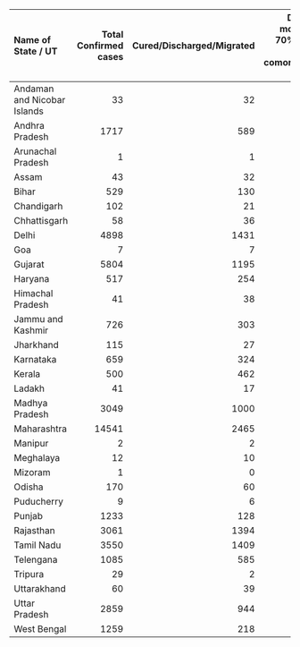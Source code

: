 | Name of State / UT          |   Total Confirmed cases |   Cured/Discharged/Migrated |   Deaths ( more than 70% cases due to comorbidities ) |
|:----------------------------|------------------------:|----------------------------:|------------------------------------------------------:|
| Andaman and Nicobar Islands |                      33 |                          32 |                                                     0 |
| Andhra Pradesh              |                    1717 |                         589 |                                                    36 |
| Arunachal Pradesh           |                       1 |                           1 |                                                     0 |
| Assam                       |                      43 |                          32 |                                                     1 |
| Bihar                       |                     529 |                         130 |                                                     4 |
| Chandigarh                  |                     102 |                          21 |                                                     1 |
| Chhattisgarh                |                      58 |                          36 |                                                     0 |
| Delhi                       |                    4898 |                        1431 |                                                    64 |
| Goa                         |                       7 |                           7 |                                                     0 |
| Gujarat                     |                    5804 |                        1195 |                                                   319 |
| Haryana                     |                     517 |                         254 |                                                     6 |
| Himachal Pradesh            |                      41 |                          38 |                                                     1 |
| Jammu and Kashmir           |                     726 |                         303 |                                                     8 |
| Jharkhand                   |                     115 |                          27 |                                                     3 |
| Karnataka                   |                     659 |                         324 |                                                    28 |
| Kerala                      |                     500 |                         462 |                                                     4 |
| Ladakh                      |                      41 |                          17 |                                                     0 |
| Madhya Pradesh              |                    3049 |                        1000 |                                                   176 |
| Maharashtra                 |                   14541 |                        2465 |                                                   583 |
| Manipur                     |                       2 |                           2 |                                                     0 |
| Meghalaya                   |                      12 |                          10 |                                                     1 |
| Mizoram                     |                       1 |                           0 |                                                     0 |
| Odisha                      |                     170 |                          60 |                                                     1 |
| Puducherry                  |                       9 |                           6 |                                                     0 |
| Punjab                      |                    1233 |                         128 |                                                    23 |
| Rajasthan                   |                    3061 |                        1394 |                                                    77 |
| Tamil Nadu                  |                    3550 |                        1409 |                                                    31 |
| Telengana                   |                    1085 |                         585 |                                                    29 |
| Tripura                     |                      29 |                           2 |                                                     0 |
| Uttarakhand                 |                      60 |                          39 |                                                     1 |
| Uttar Pradesh               |                    2859 |                         944 |                                                    53 |
| West Bengal                 |                    1259 |                         218 |                                                   133 |
